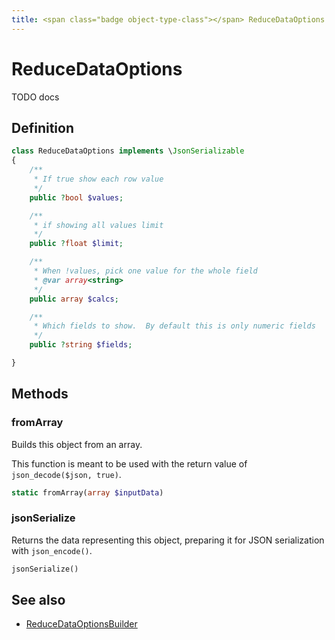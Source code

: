 ```yaml
---
title: <span class="badge object-type-class"></span> ReduceDataOptions
---
```

# <span class="badge object-type-class"></span> ReduceDataOptions

TODO docs

## Definition

```php
class ReduceDataOptions implements \JsonSerializable
{
    /**
     * If true show each row value
     */
    public ?bool $values;

    /**
     * if showing all values limit
     */
    public ?float $limit;

    /**
     * When !values, pick one value for the whole field
     * @var array<string>
     */
    public array $calcs;

    /**
     * Which fields to show.  By default this is only numeric fields
     */
    public ?string $fields;

}
```
## Methods

### <span class="badge object-method"></span> fromArray

Builds this object from an array.

This function is meant to be used with the return value of `json_decode($json, true)`.

```php
static fromArray(array $inputData)
```

### <span class="badge object-method"></span> jsonSerialize

Returns the data representing this object, preparing it for JSON serialization with `json_encode()`.

```php
jsonSerialize()
```

## See also

 * <span class="badge builder"></span> [ReduceDataOptionsBuilder](./builder-ReduceDataOptionsBuilder.md)
